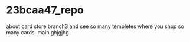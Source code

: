 # 23bcaa47_repo
about card store
branch3
and see so many templetes
where you shop so many cards.
main
ghjgjhg
